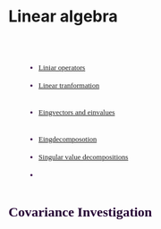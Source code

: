 # Linear algebra
 
 <br> <br>
  <font size="2" face = "Times New Roma" color='#3f134f' > 
    <ul style="margin-left: 30px">
      <li><a href='https://daodavid.github.io/maths-behind-ML/pages...'>Liniar operators </a> </li><br>
      <li><a href='https://daodavid.github.io/maths-behind-ML/pages...'>Linear tranformation</a> </li><br>  
      <li><a href='https://daodavid.github.io/maths-behind-ML/pages...'>Eingvectors and einvalues</a> </li><br>  
      <li><a href='https://daodavid.github.io/maths-behind-ML/pages/html/math/probability-statistic/Probability%20basics.html#bayes'>Eingdecomposotion</a> </li><br>
        <li><a href='https://daodavid.github.io/maths-behind-ML/pages/html/math/probability-statistic/Probability%20basics.html#random'>Singular value decompositions</a> </li><br> 
         <li><a href='https://daodavid.github.io/maths-behind-ML/pages/html/math/probability-statistic/Probability%20basics.html#expectation'></a> </li><br> 
        
</ul>    
 </font>

  
<h2>
   <font size="5" face = "Times New Roma" color='#270336'>
     Covariance Investigation
   </font> 
 </h2>
    
    

